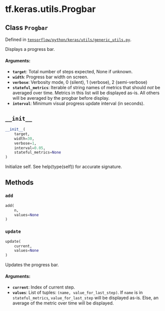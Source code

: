 <div itemscope itemtype="http://developers.google.com/ReferenceObject">
<meta itemprop="name" content="tf.keras.utils.Progbar" />
<meta itemprop="path" content="Stable" />
<meta itemprop="property" content="__init__"/>
<meta itemprop="property" content="add"/>
<meta itemprop="property" content="update"/>
</div>

# tf.keras.utils.Progbar

## Class `Progbar`





Defined in [`tensorflow/python/keras/utils/generic_utils.py`](/code/stable/tensorflow/python/keras/utils/generic_utils.py).

Displays a progress bar.

#### Arguments:

* <b>`target`</b>: Total number of steps expected, None if unknown.
* <b>`width`</b>: Progress bar width on screen.
* <b>`verbose`</b>: Verbosity mode, 0 (silent), 1 (verbose), 2 (semi-verbose)
* <b>`stateful_metrics`</b>: Iterable of string names of metrics that
        should *not* be averaged over time. Metrics in this list
        will be displayed as-is. All others will be averaged
        by the progbar before display.
* <b>`interval`</b>: Minimum visual progress update interval (in seconds).

<h2 id="__init__"><code>__init__</code></h2>

``` python
__init__(
    target,
    width=30,
    verbose=1,
    interval=0.05,
    stateful_metrics=None
)
```

Initialize self.  See help(type(self)) for accurate signature.



## Methods

<h3 id="add"><code>add</code></h3>

``` python
add(
    n,
    values=None
)
```



<h3 id="update"><code>update</code></h3>

``` python
update(
    current,
    values=None
)
```

Updates the progress bar.

#### Arguments:

* <b>`current`</b>: Index of current step.
* <b>`values`</b>: List of tuples:
        `(name, value_for_last_step)`.
        If `name` is in `stateful_metrics`,
        `value_for_last_step` will be displayed as-is.
        Else, an average of the metric over time will be displayed.




